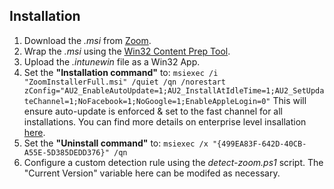 ## Installation

1. Download the _.msi_ from [Zoom](https://zoom.us/download/admin).
2. Wrap the _.msi_ using the [Win32 Content Prep Tool](https://github.com/microsoft/Microsoft-Win32-Content-Prep-Tool).
3. Upload the _.intunewin_ file as a Win32 App.
4. Set the **"Installation command"** to:
 ```msiexec /i "ZoomInstallerFull.msi" /quiet /qn /norestart zConfig="AU2_EnableAutoUpdate=1;AU2_InstallAtIdleTime=1;AU2_SetUpdateChannel=1;NoFacebook=1;NoGoogle=1;EnableAppleLogin=0"```
 This will ensure auto-update is enforced & set to the fast channel for all installations. You can find more details on enterprise level insallation [here](https://support.zoom.com/hc/en/article?id=zm_kb&sysparm_article=KB0058493).
 5. Set the **"Uninstall command"** to:
 ```msiexec /x "{499EA83F-642D-40CB-A55E-5D385DEDD376}" /qn```
 6. Configure a custom detection rule using the _detect-zoom.ps1_ script. The "Current Version" variable here can be modifed as necessary.